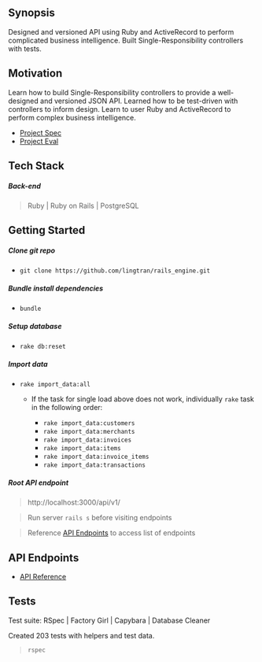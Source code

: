 ## Synopsis
Designed and versioned API using Ruby and ActiveRecord to perform complicated business intelligence. Built Single-Responsibility controllers with tests.

## Motivation

Learn how to build Single-Responsibility controllers to provide a  well-designed and versioned JSON API. Learned how to be test-driven with controllers to inform design. Learn to user Ruby and ActiveRecord to perform complex business intelligence.

  * [Project Spec](https://github.com/lingtran/rails_engine/blob/master/project-spec.md)
  * [Project Eval](https://github.com/lingtran/rails_engine/blob/master/rails-engine-eval.md)

## Tech Stack

##### Back-end
> Ruby | Ruby on Rails | PostgreSQL

## Getting Started

##### Clone git repo
  * ``git clone https://github.com/lingtran/rails_engine.git``

##### Bundle install dependencies
  * ``bundle``

##### Setup database
  * ``rake db:reset``

##### Import data
  * ``rake import_data:all``
    * If the task for single load above does not work, individually ``rake`` task in the following order:

      * ``rake import_data:customers``
      * ``rake import_data:merchants``
      * ``rake import_data:invoices``
      * ``rake import_data:items``
      * ``rake import_data:invoice_items``
      * ``rake import_data:transactions``


##### Root API endpoint
  > http://localhost:3000/api/v1/

  > Run server `rails s` before visiting endpoints

  > Reference [API Endpoints](#api-endpoints) to access list of endpoints

## API Endpoints
  * [API Reference](https://github.com/lingtran/rails_engine/blob/master/api-reference.md)

## Tests
Test suite: RSpec | Factory Girl | Capybara | Database Cleaner

Created 203 tests with helpers and test data.

> `rspec`
